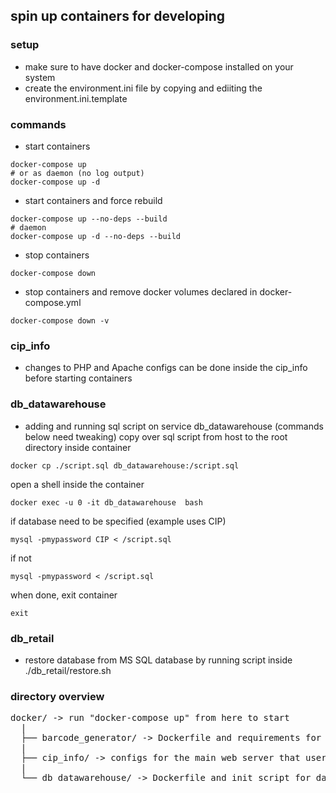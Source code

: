 ## spin up containers for developing

### setup
* make sure to have docker and docker-compose installed on your system
* create the environment.ini file by copying and ediiting the environment.ini.template

### commands
* start containers
```
docker-compose up
# or as daemon (no log output)
docker-compose up -d
```
* start containers and force rebuild
```
docker-compose up --no-deps --build
# daemon
docker-compose up -d --no-deps --build
```
* stop containers
```
docker-compose down
```
* stop containers and remove docker volumes declared in docker-compose.yml
```
docker-compose down -v
```

### cip_info
* changes to PHP and Apache configs can be done inside the cip_info before starting containers

### db_datawarehouse
* adding and running sql script on service db_datawarehouse (commands below need tweaking)
copy over sql script from host to the root directory inside container
```
docker cp ./script.sql db_datawarehouse:/script.sql
```
open a shell inside the container
```
docker exec -u 0 -it db_datawarehouse  bash
```
if database need to be specified (example uses CIP)
```
mysql -pmypassword CIP < /script.sql
```
if not
```
mysql -pmypassword < /script.sql
```
when done, exit container
```
exit
```

### db_retail
* restore database from MS SQL database by running script inside ./db_retail/restore.sh

### directory overview
<pre>
docker/ -> run "docker-compose up" from here to start
  |
  ├── barcode_generator/ -> Dockerfile and requirements for the Python FastAPI backend
  |
  ├── cip_info/ -> configs for the main web server that users interact with
  |                           
  └── db_datawarehouse/ -> Dockerfile and init script for datawarehouse database
</pre>
